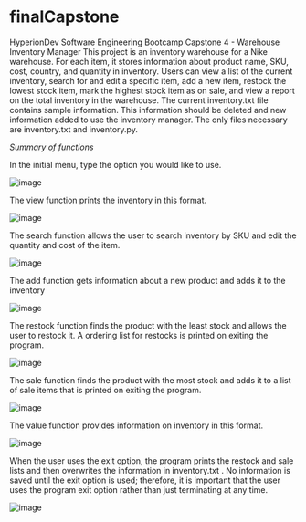 # finalCapstone
HyperionDev Software Engineering Bootcamp Capstone 4 - Warehouse Inventory Manager
This project is an inventory warehouse for a Nike warehouse. For each item, it stores information about product name, SKU, cost, country, and quantity in inventory. Users can view a list of the current inventory, search for and edit a specific item, add a new item, restock the lowest stock item, mark the highest stock item as on sale, and view a report on the total inventory in the warehouse.
The current inventory.txt file contains sample information. This information should be deleted and new information added to use the inventory manager. The only files necessary are inventory.txt and inventory.py.

_Summary of functions_

In the initial menu, type the option you would like to use.

![image](https://user-images.githubusercontent.com/120101780/210521479-fc8812dc-5ae7-4c91-823b-7e17cc46f403.png)

The view function prints the inventory in this format.

![image](https://user-images.githubusercontent.com/120101780/210521697-5988ca22-37af-46b3-90e4-6127b4c13063.png)

The search function allows the user to search inventory by SKU and edit the quantity and cost of the item.

![image](https://user-images.githubusercontent.com/120101780/210522295-c595ccf3-2ed0-4d73-9af6-850c9a94cce4.png)

The add function gets information about a new product and adds it to the inventory

![image](https://user-images.githubusercontent.com/120101780/210522584-1d022ecc-f7a3-4ca4-af81-da474d63c819.png)

The restock function finds the product with the least stock and allows the user to restock it. A ordering list for restocks is printed on exiting the program.

![image](https://user-images.githubusercontent.com/120101780/210522733-acc9c16f-d4c6-498a-8d84-216191689afd.png)

The sale function finds the product with the most stock and adds it to a list of sale items that is printed on exiting the program.

![image](https://user-images.githubusercontent.com/120101780/210523004-c6ce03f4-ba32-42ea-9b6f-da13c7362c14.png)

The value function provides information on inventory in this format.

![image](https://user-images.githubusercontent.com/120101780/210523202-febfc78e-19fd-4196-97a1-e788b77d4239.png)

When the user uses the exit option, the program prints the restock and sale lists and then overwrites the information in inventory.txt . No information is saved until the exit option is used; therefore, it is important that the user uses the program exit option rather than just terminating at any time.

![image](https://user-images.githubusercontent.com/120101780/210523382-0a88f6ad-650d-4358-b67c-a91267c7e651.png)
